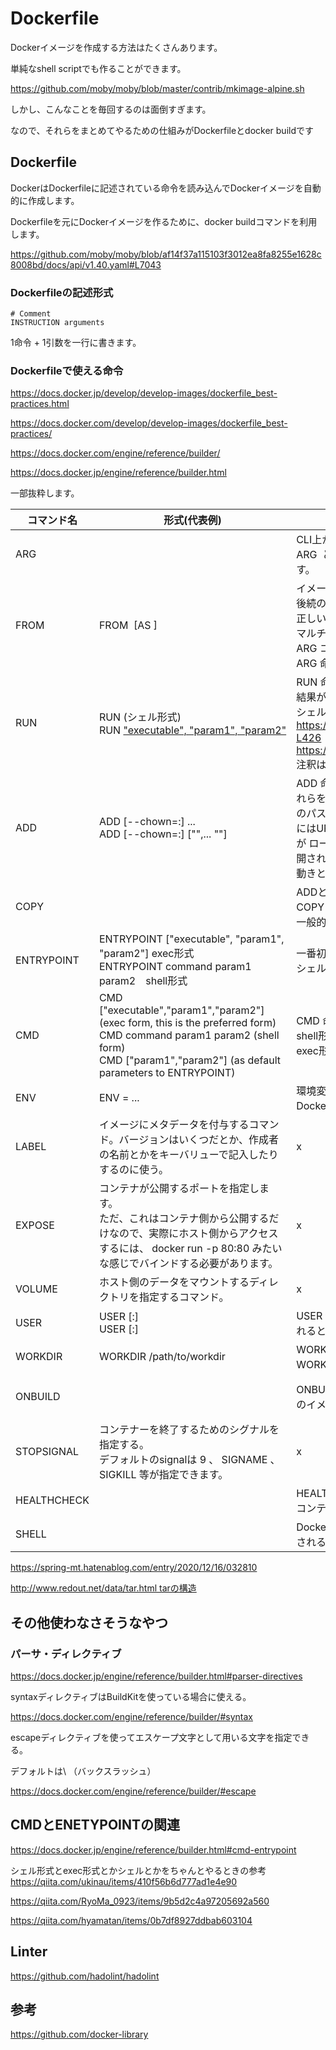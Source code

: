 # Dockerfile
Dockerイメージを作成する方法はたくさんあります。

単純なshell scriptでも作ることができます。

https://github.com/moby/moby/blob/master/contrib/mkimage-alpine.sh

しかし、こんなことを毎回するのは面倒すぎます。

なので、それらをまとめてやるための仕組みがDockerfileとdocker buildです

## Dockerfile
DockerはDockerfileに記述されている命令を読み込んでDockerイメージを自動的に作成します。

Dockerfileを元にDockerイメージを作るために、docker buildコマンドを利用します。

https://github.com/moby/moby/blob/af14f37a115103f3012ea8fa8255e1628c8008bd/docs/api/v1.40.yaml#L7043

### Dockerfileの記述形式

```
# Comment
INSTRUCTION arguments
```

1命令 + 1引数を一行に書きます。

### Dockerfileで使える命令
https://docs.docker.jp/develop/develop-images/dockerfile_best-practices.html

https://docs.docker.com/develop/develop-images/dockerfile_best-practices/

https://docs.docker.com/engine/reference/builder/

https://docs.docker.jp/engine/reference/builder.html

一部抜粋します。

コマンド名 |形式(代表例) | 詳細 | レイヤーの作成 | 参考
-|-|-|-|-
ARG | | CLI上から引数を代入するキーを指定します。<br>ARG <key> といった感じに書いておいて、 --build-arg <key>=<value> オプションで代入することで、 Dockerfile 内で値は使い回しすることができます。 | x |
FROM | FROM <image> [AS <name>] | イメージビルドのための処理ステージを初期化し、ベース・イメージ(Dockerfile 内で親イメージを持たないもの)を設定します。<br>後続の命令がこれに続きます。<br>正しい Dockerfile は FROM 命令から始める必要があります。<br>マルチステージビルドを行う場合は複数回記述することになります。<br>ARG コマンドは唯一 FROM の前に来ていいコマンドとなります。<br>ARG 命令によって宣言された変数すべてを参照できます。| o |	
RUN | RUN <command>(シェル形式) <br> RUN ["executable", "param1", "param2"](exec形式) | RUN 命令は、現在のイメージの最上位の最新レイヤーにおいて、あらゆるコマンドを実行し、処理結果を確定します。<br>結果が確定したイメージは、Dockerfileの次のステップにおいて利用されていきます。<br>シェル形式はデフォルトで Linux なら /bin/sh -c<br>https://github.com/moby/moby/blob/46cdcd206c56172b95ba5c77b827a722dab426c5/builder/dockerfile/internals.go#L419-L426<br>https://docs.docker.com/engine/reference/builder/#run<br>注釈は読んでおく| o | これは命令に対するargument( コマンド文字列 )がkeyでキャッシュされます。<br>なので、キャッシュを破棄する場合はRUNより前でキャッシュを破棄する命令を書くか、--no-cacheフラグを使う
ADD | ADD [--chown=<user>:<group>] <src>... <dest> <br> ADD [--chown=<user>:<group>] ["<src>",... "<dest>"] | ADD 命令は <src> に示されるファイル、ディレクトリ、リモートファイル URL をコピーして、イメージ内のファイルシステム上のパス <dest> にこれらを加えます。<br> <src> のパス指定は、ビルド コンテキスト内で有効なパスとします(../とか使えない)<br> <src>にはURLも指定できます。<br> <src> が ローカル にある tar アーカイブであって、認識できるフォーマット（gzip、bzip2、xz）である場合、1 つのディレクトリ配下に展開されます。 リモート URL の場合は展開 されません 。 ディレクトリのコピーあるいは展開の仕方は tar -x と同等<br> 動きとしては tar -x と同じ。| o |	キャッシュはsrcのファイル群のchecksum<br>個々のファイルについてチェックサムが計算されます(ファイルの最終更新時刻、最終アクセス時刻は考慮されない) キャッシュを探す際に、このチェックサムと既存イメージのチェックサムが比較されます。 <br>たとえばファイル内容やメタデータが変わっていれば、キャッシュは無効になります。
COPY | | ADDと似ていますが、URLの指定や、自動的な展開などはしないコマンドになります。<br>COPY は単に、基本的なコピー機能を使ってローカルファイルをコンテナにコピーするだけです。<br>一般的にはADDよりCOPYを優先して使ってください。(わかりやすさ) | o | ADDと同じ
ENTRYPOINT | ENTRYPOINT ["executable", "param1", "param2"] exec形式 <br> ENTRYPOINT command param1 param2　shell形式 | 一番初めに実行すべきコマンドのオプション定義です。<br>シェル形式ではCMD や docker run におけるコマンドライン引数は無視します。| x |CMD と ENTRYPOINT の関連について<br>https://docs.docker.jp/engine/reference/builder.html#cmd-entrypoint
CMD |	CMD ["executable","param1","param2"] (exec form, this is the preferred form) <br>CMD command param1 param2 (shell form) <br>CMD ["param1","param2"] (as default parameters to ENTRYPOINT) | CMD 命令の主目的は、コンテナの実行時のデフォルト処理を設定することです。<br>shell形式、exec形式で定義するとイメージが起動されたときに実行するコマンドの指定となります・<br>exec形式が推奨です。 | x | 
ENV | ENV <key>=<value> ... | 環境変数 <key> に <value> という値を設定します。<br>Dockerfile 内で定義して以降、使い回したり、値を上書きできたりします。 | x | 
LABEL | イメージにメタデータを付与するコマンド。バージョンはいくつだとか、作成者の名前とかをキーバリューで記入したりするのに使う。 | x | https://github.com/opencontainers/image-spec/blob/79b036d80240ae530a8de15e1d21c7ab9292c693/annotations.md#back-compatibility-with-label-schema
EXPOSE | コンテナが公開するポートを指定します。<br>ただ、これはコンテナ側から公開するだけなので、実際にホスト側からアクセスするには、 docker run -p 80:80 みたいな感じでバインドする必要があります。 | x |
VOLUME | ホスト側のデータをマウントするディレクトリを指定するコマンド。 | x | 
USER | USER <user>[:<group>] <br> USER <UID>[:<GID>] | USER 命令は、ユーザ名（または UID）と、オプションとしてユーザグループ（または GID）を指定します。 そしてイメージが実行されるとき、Dockerfile 内の後続の RUN、CMD、ENTRYPOINT の各命令においてこの情報を利用します。 | x | 
WORKDIR | WORKDIR /path/to/workdir | WORKDIR 命令はワークディレクトリを設定します。<br> WORKDIR が存在しないときは生成されます。| x |
ONBUILD | | ONBUILD 命令は、イメージに対して トリガ 命令（trigger instruction）を追加します。 トリガ命令は後々実行されるものであり、そのイメージが他のビルドにおけるベースイメージとして用いられたときに実行されます。| x | わかりにくいので正直使わないほうがいいと思っています。 <br>例 : https://github.com/nodejs/docker-node/blob/a8dbfa5c7cac9dca9145c6f429cd2c4f11176707/8/onbuild/Dockerfile
STOPSIGNAL | コンテナーを終了するためのシグナルを指定する。 <br>デフォルトのsignalは 9 、 SIGNAME 、 SIGKILL 等が指定できます。 | x | 
HEALTHCHECK | | HEALTHCHECK 命令は、コンテナが動作していることをチェックする方法を指定するものです。<br>コンテナのヘルスステータスはdocker inspectで確認できます。| x | 
SHELL | | Dockerfile 内で実行されるシェルコマンドの形式を上書きするコマンド。 Linux 環境の場合だと、デフォルトで /bin/sh -c として実行されるが、これを /bin/bash などに変更できます。		

https://spring-mt.hatenablog.com/entry/2020/12/16/032810

http://www.redout.net/data/tar.html tarの構造

## その他使わなさそうなやつ
### パーサ・ディレクティブ
https://docs.docker.jp/engine/reference/builder.html#parser-directives

syntaxディレクティブはBuildKitを使っている場合に使える。

https://docs.docker.com/engine/reference/builder/#syntax

escapeディレクティブを使ってエスケープ文字として用いる文字を指定できる。

デフォルトは\ （バックスラッシュ）

https://docs.docker.com/engine/reference/builder/#escape


## CMDとENETYPOINTの関連
https://docs.docker.jp/engine/reference/builder.html#cmd-entrypoint

シェル形式とexec形式とかシェルとかをちゃんとやるときの参考
https://qiita.com/ukinau/items/410f56b6d777ad1e4e90

https://qiita.com/RyoMa_0923/items/9b5d2c4a97205692a560

https://qiita.com/hyamatan/items/0b7df8927ddbab603104

## Linter
https://github.com/hadolint/hadolint

## 参考
https://github.com/docker-library

